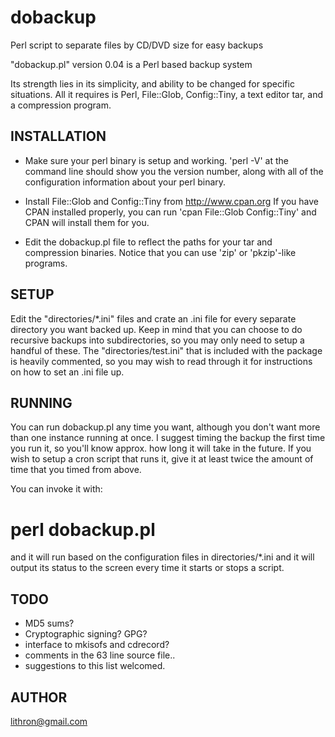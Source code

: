 # dobackup
Perl script to separate files by CD/DVD size for easy backups

"dobackup.pl" version 0.04 is a Perl based backup system

Its strength lies in its simplicity, and ability to be changed for specific situations.  All it requires is Perl, File::Glob, Config::Tiny, a text editor tar, and a compression program.


INSTALLATION
------------
* Make sure your perl binary is setup and working.  'perl -V' at the command 
  line should show you the version number, along with all of the configuration
  information about your perl binary.  

* Install File::Glob and Config::Tiny from http://www.cpan.org
  If you have CPAN installed properly, you can run 
  'cpan File::Glob Config::Tiny' and CPAN will install them for you.

* Edit the dobackup.pl file to reflect the paths for your tar and compression
  binaries.  Notice that you can use 'zip' or 'pkzip'-like programs.


SETUP
-----
Edit the "directories/*.ini" files and crate an .ini file for every separate directory you want backed up.  Keep in mind that you can choose to do recursive backups into subdirectories, so you may only need to setup a handful of these.  The "directories/test.ini" that is included with the package is heavily commented, so you may wish to read through it for instructions on how to set an .ini file up.


RUNNING
------- 
You can run dobackup.pl any time you want, although you don't want more than one instance running at once.  I suggest timing the backup the first time you run it, so you'll know approx. how long it will take in the future.  If you wish to setup a cron script that runs it, give it at least twice the amount of time that you timed from above.

You can invoke it with:<br>
# perl dobackup.pl<br>
and it will run based on the configuration files in directories/*.ini and it will output its status to the screen every time it starts or stops a script.


TODO
----
* MD5 sums?
* Cryptographic signing? GPG?
* interface to mkisofs and cdrecord?
* comments in the 63 line source file..
* suggestions to this list welcomed.


AUTHOR
------
lithron@gmail.com
